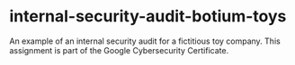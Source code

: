 # internal-security-audit-botium-toys
An example of an internal security audit for a fictitious toy company. This assignment is part of the Google Cybersecurity Certificate. 

